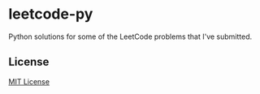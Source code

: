 # leetcode-py

Python solutions for some of the LeetCode problems that I've submitted.

## License

[MIT License](https://github.com/iozsaygi/leetcode-py/blob/main/LICENSE)